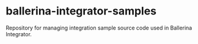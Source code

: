 # ballerina-integrator-samples
Repository for managing integration sample source code used in Ballerina Integrator.
